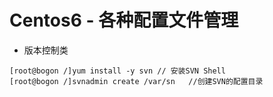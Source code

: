 # Centos6 - 各种配置文件管理

* 版本控制类
>>>>> 
```Shell
[root@bogon /]yum install -y svn // 安装SVN Shell
[root@bogon /]svnadmin create /var/sn   //创建SVN的配置目录
```
